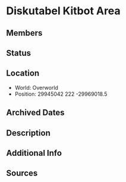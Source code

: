 # Diskutabel Kitbot Area

## Members

## Status

## Location
- World: Overworld
- Position: 29945042 222 -29969018.5

## Archived Dates

## Description

## Additional Info

## Sources
